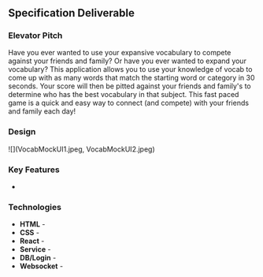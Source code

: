 # 

## Specification Deliverable 
### Elevator Pitch
Have you ever wanted to use your expansive vocabulary to compete against your friends and family? Or have you ever wanted to expand your vocabulary? This application allows you to use your knowledge of vocab to come up with as many words that match the starting word or category in 30 seconds. Your score will then be pitted against your friends and family's to determine who has the best vocabulary in that subject. This fast paced game is a quick and easy way to connect (and compete) with your friends and family each day!

### Design
![](VocabMockUI1.jpeg, VocabMockUI2.jpeg)


### Key Features
- 

### Technologies
- **HTML** - 
- **CSS** - 
- **React** - 
- **Service** - 
- **DB/Login** - 
- **Websocket** - 